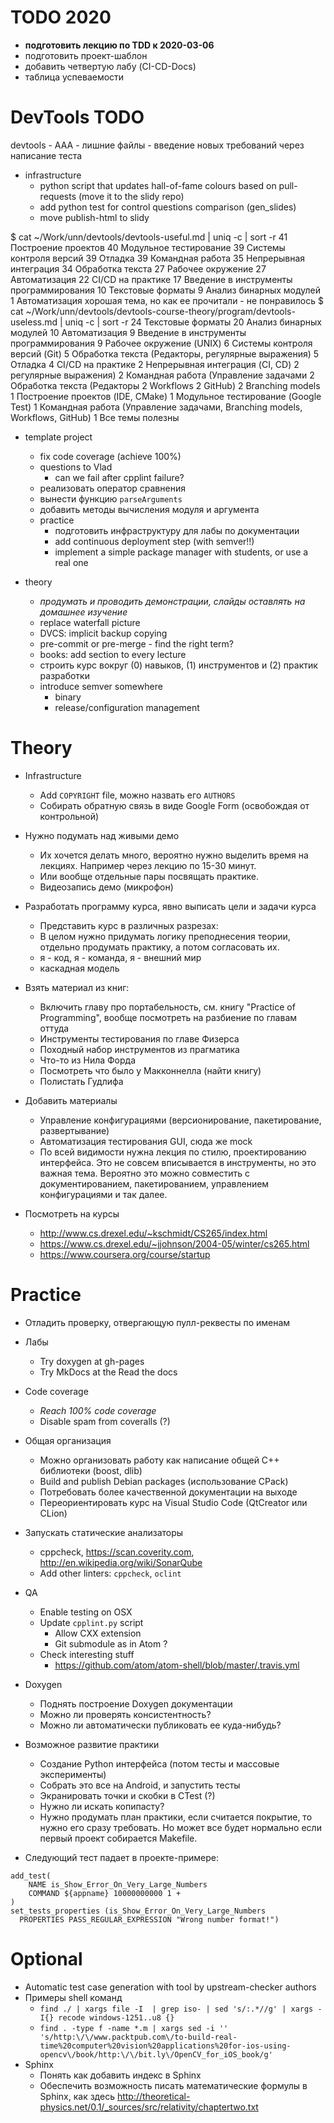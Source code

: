 # TODO 2020

- __подготовить лекцию по TDD к 2020-03-06__
- подготовить проект-шаблон
- добавить четвертую лабу (CI-CD-Docs)
- таблица успеваемости

# DevTools TODO

devtools
    - AAA
    - лишние файлы
    - введение новых требований через написание теста

- infrastructure
    - python script that updates hall-of-fame colours based on pull-requests (move it to the slidy repo)
    - add python test for control questions comparison (gen_slides)
    - move publish-html to slidy

$ cat ~/Work/unn/devtools/devtools-useful.md | uniq -c | sort -r
  41 Построение проектов
  40 Модульное тестирование
  39 Системы контроля версий
  39 Отладка
  39 Командная работа
  35 Непрерывная интеграция
  34 Обработка текста
  27 Рабочее окружение
  27 Автоматизация
  22 CI/CD на практике
  17 Введение в инструменты программирования
  10 Текстовые форматы
   9 Анализ бинарных модулей
   1 Автоматизация хорошая тема, но как ее прочитали - не понравилось
$ cat ~/Work/unn/devtools/devtools-course-theory/program/devtools-useless.md | uniq -c | sort -r
  24 Текстовые форматы
  20 Анализ бинарных модулей
  10 Автоматизация
   9 Введение в инструменты программирования
   9 Рабочее окружение (UNIX)
   6 Системы контроля версий (Git)
   5 Обработка текста (Редакторы, регулярные выражения)
   5 Отладка
   4 CI/CD на практике
   2 Непрерывная интеграция (CI, CD)
   2 регулярные выражения)
   2 Командная работа (Управление задачами
   2 Обработка текста (Редакторы
   2 Workflows
   2 GitHub)
   2 Branching models
   1 Построение проектов (IDE, CMake)
   1 Модульное тестирование (Google Test)
   1 Командная работа (Управление задачами, Branching models, Workflows, GitHub)
   1 Все темы полезны

- template project
    - fix code coverage (achieve 100%)
    - questions to Vlad
        - can we fail after cpplint failure?
    - реализовать оператор сравнения
    - вынести функцию `parseArguments`
    - добавить методы вычисления модуля и аргумента
  - practice
      - подготовить инфраструктуру для лабы по документации
      - add continuous deployment step (with semver!!)
      - implement a simple package manager with students, or use a real one

- theory
    - _продумать и проводить демонстрации, слайды оставлять на домашнее изучение_
    - replace waterfall picture
    - DVCS: implicit backup copying
    - pre-commit or pre-merge - find the right term?
    - books: add section to every lecture
    - строить курс вокруг (0) навыков, (1) инструментов и (2) практик разработки
    - introduce semver somewhere
      - binary
      - release/configuration management

# Theory

  - Infrastructure
    - Add `COPYRIGHT` file, можно назвать его `AUTHORS`
    - Собирать обратную связь в виде Google Form (освобождая от контрольной)

  - Нужно подумать над живыми демо
    - Их хочется делать много, вероятно нужно выделить время на лекциях.
      Например через лекцию по 15-30 минут.
    - Или вообще отдельные пары посвящать практике.
    - Видеозапись демо (микрофон)

  - Разработать программу курса, явно выписать цели и задачи курса
    - Представить курс в различных разрезах:
    - В целом нужно придумать логику преподнесения теории, отдельно продумать
      практику, а потом согласовать их.
    - я - код, я - команда, я - внешний мир
    - каскадная модель

  - Взять материал из книг:
    - Включить главу про портабельность, см. книгу "Practice of Programming",
      вообще посмотреть на разбиение по главам оттуда
    - Инструменты тестирования по главе Физерса
    - Походный набор инструментов из прагматика
    - Что-то из Нила Форда
    - Посмотреть что было у Макконнелла (найти книгу)
    - Полистать Гудлифа

  - Добавить материалы
    - Управление конфигурациями (версионирование, пакетирование, развертывание)
    - Автоматизация тестирования GUI, сюда же mock
    - По всей видимости нужна лекция по стилю, проектированию интерфейса. Это
      не совсем вписывается в инструменты, но это важная тема. Вероятно это
      можно совместить с документированием, пакетированием, управлением
      конфигурациями и так далее.

  - Посмотреть на курсы
    - <http://www.cs.drexel.edu/~kschmidt/CS265/index.html>
    - <https://www.cs.drexel.edu/~jjohnson/2004-05/winter/cs265.html>
    - <https://www.coursera.org/course/startup>

# Practice

  - Отладить проверку, отвергающую пулл-реквесты по именам

  - Лабы
    - Try doxygen at gh-pages
    - Try MkDocs at the Read the docs

  - Code coverage
    - _Reach 100% code coverage_
    - Disable spam from coveralls (?)

  - Общая организация
    - Можно организовать работу как написание общей С++ библиотеки (boost, dlib)
    - Build and publish Debian packages (использование CPack)
    - Потребовать более качественной документации на выходе
    - Переориентировать курс на Visual Studio Code (QtCreator или CLion)

  - Запускать статические анализаторы
    - cppcheck, <https://scan.coverity.com>, <http://en.wikipedia.org/wiki/SonarQube>
    - Add other linters: `cppcheck`, `oclint`

  - QA
    - Enable testing on OSX
    - Update `cpplint.py` script
      - Allow CXX extension
      - Git submodule as in Atom ?
    - Check interesting stuff
      - <https://github.com/atom/atom-shell/blob/master/.travis.yml>

  - Doxygen
    - Поднять построение Doxygen документации
    - Можно ли проверять консистентность?
    - Можно ли автоматически публиковать ее куда-нибудь?

  - Возможное развитие практики
    - Создание Python интерфейса (потом тесты и массовые эксперименты)
    - Собрать это все на Android, и запустить тесты
    - Экранировать точки и скобки в CTest (?)
    - Нужно ли искать копипасту?
    - Нужно продумать план практики, если считается покрытие, то нужно его
      сразу требовать. Но может все будет нормально если первый проект
      собирается Makefile.

  - Следующий тест падает в проекте-примере:

```
add_test(
    NAME is_Show_Error_On_Very_Large_Numbers
    COMMAND ${appname} 10000000000 1 +
)
set_tests_properties (is_Show_Error_On_Very_Large_Numbers
  PROPERTIES PASS_REGULAR_EXPRESSION "Wrong number format!")
```

# Optional

  - Automatic test case generation with tool by upstream-checker authors
  - Примеры shell команд
    - `find ./ | xargs file -I  | grep iso- | sed 's/:.*//g' | xargs -I{} recode windows-1251..u8 {}`
    - `find . -type f -name *.m | xargs sed -i '' 's/http:\/\/www.packtpub.com\/to-build-real-time%20computer%20vision%20applications%20for-ios-using-opencv\/book/http:\/\/bit.ly\/OpenCV_for_iOS_book/g'`
  - Sphinx
    - Понять как добавить индекс в Sphinx
    - Обеспечить возможность писать математические формулы в Sphinx, как здесь
      <http://theoretical-physics.net/0.1/_sources/src/relativity/chaptertwo.txt>
